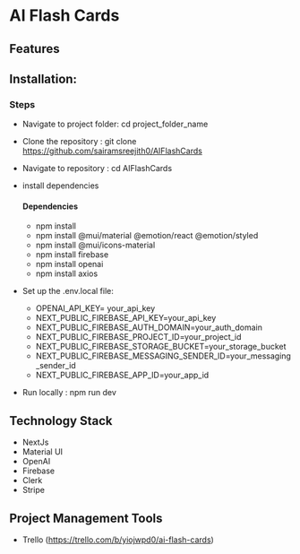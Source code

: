 # **AI Flash Cards**


## **Features**  


## **Installation:**  
### **Steps**  
- Navigate to project folder: cd project_folder_name
- Clone the repository : git clone https://github.com/sairamsreejith0/AIFlashCards
- Navigate to repository : cd AIFlashCards
- install dependencies  
  #### **Dependencies**
  - npm install
  - npm install @mui/material @emotion/react @emotion/styled
  - npm install @mui/icons-material
  - npm install firebase
  - npm install openai
  - npm install axios
- Set up the .env.local file:
  - OPENAI_API_KEY= your_api_key 
  - NEXT_PUBLIC_FIREBASE_API_KEY=your_api_key
  - NEXT_PUBLIC_FIREBASE_AUTH_DOMAIN=your_auth_domain
  - NEXT_PUBLIC_FIREBASE_PROJECT_ID=your_project_id
  - NEXT_PUBLIC_FIREBASE_STORAGE_BUCKET=your_storage_bucket
  - NEXT_PUBLIC_FIREBASE_MESSAGING_SENDER_ID=your_messaging_sender_id
  - NEXT_PUBLIC_FIREBASE_APP_ID=your_app_id

- Run locally : npm run dev

## **Technology Stack**   
- NextJs
- Material UI
- OpenAI
- Firebase
- Clerk
- Stripe

## **Project Management Tools**
- Trello (https://trello.com/b/yiojwpd0/ai-flash-cards)
